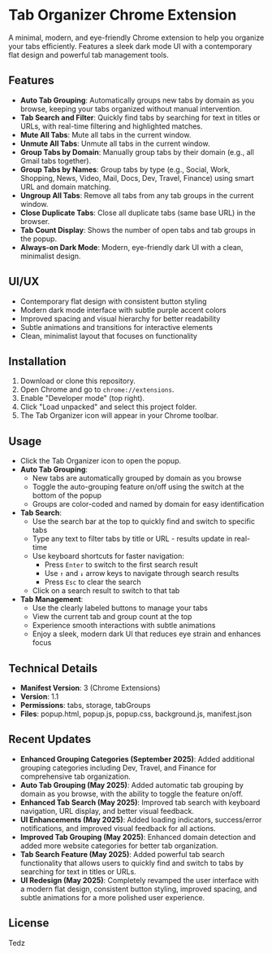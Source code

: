# Tab Organizer Chrome Extension

A minimal, modern, and eye-friendly Chrome extension to help you organize your tabs efficiently. Features a sleek dark mode UI with a contemporary flat design and powerful tab management tools.

## Features

- **Auto Tab Grouping**: Automatically groups new tabs by domain as you browse, keeping your tabs organized without manual intervention.
- **Tab Search and Filter**: Quickly find tabs by searching for text in titles or URLs, with real-time filtering and highlighted matches.
- **Mute All Tabs**: Mute all tabs in the current window.
- **Unmute All Tabs**: Unmute all tabs in the current window.
- **Group Tabs by Domain**: Manually group tabs by their domain (e.g., all Gmail tabs together).
- **Group Tabs by Names**: Group tabs by type (e.g., Social, Work, Shopping, News, Video, Mail, Docs, Dev, Travel, Finance) using smart URL and domain matching.
- **Ungroup All Tabs**: Remove all tabs from any tab groups in the current window.
- **Close Duplicate Tabs**: Close all duplicate tabs (same base URL) in the browser.
- **Tab Count Display**: Shows the number of open tabs and tab groups in the popup.
- **Always-on Dark Mode**: Modern, eye-friendly dark UI with a clean, minimalist design.

## UI/UX
- Contemporary flat design with consistent button styling
- Modern dark mode interface with subtle purple accent colors
- Improved spacing and visual hierarchy for better readability
- Subtle animations and transitions for interactive elements
- Clean, minimalist layout that focuses on functionality

## Installation
1. Download or clone this repository.
2. Open Chrome and go to `chrome://extensions`.
3. Enable "Developer mode" (top right).
4. Click "Load unpacked" and select this project folder.
5. The Tab Organizer icon will appear in your Chrome toolbar.

## Usage
- Click the Tab Organizer icon to open the popup.
- **Auto Tab Grouping**:
  - New tabs are automatically grouped by domain as you browse
  - Toggle the auto-grouping feature on/off using the switch at the bottom of the popup
  - Groups are color-coded and named by domain for easy identification
- **Tab Search**:
  - Use the search bar at the top to quickly find and switch to specific tabs
  - Type any text to filter tabs by title or URL - results update in real-time
  - Use keyboard shortcuts for faster navigation:
    - Press `Enter` to switch to the first search result
    - Use `↑` and `↓` arrow keys to navigate through search results
    - Press `Esc` to clear the search
  - Click on a search result to switch to that tab
- **Tab Management**:
  - Use the clearly labeled buttons to manage your tabs
  - View the current tab and group count at the top
  - Experience smooth interactions with subtle animations
  - Enjoy a sleek, modern dark UI that reduces eye strain and enhances focus

## Technical Details
- **Manifest Version**: 3 (Chrome Extensions)
- **Version**: 1.1
- **Permissions**: tabs, storage, tabGroups
- **Files**: popup.html, popup.js, popup.css, background.js, manifest.json

## Recent Updates
- **Enhanced Grouping Categories (September 2025)**: Added additional grouping categories including Dev, Travel, and Finance for comprehensive tab organization.
- **Auto Tab Grouping (May 2025)**: Added automatic tab grouping by domain as you browse, with the ability to toggle the feature on/off.
- **Enhanced Tab Search (May 2025)**: Improved tab search with keyboard navigation, URL display, and better visual feedback.
- **UI Enhancements (May 2025)**: Added loading indicators, success/error notifications, and improved visual feedback for all actions.
- **Improved Tab Grouping (May 2025)**: Enhanced domain detection and added more website categories for better tab organization.
- **Tab Search Feature (May 2025)**: Added powerful tab search functionality that allows users to quickly find and switch to tabs by searching for text in titles or URLs.
- **UI Redesign (May 2025)**: Completely revamped the user interface with a modern flat design, consistent button styling, improved spacing, and subtle animations for a more polished user experience.

## License
Tedz
